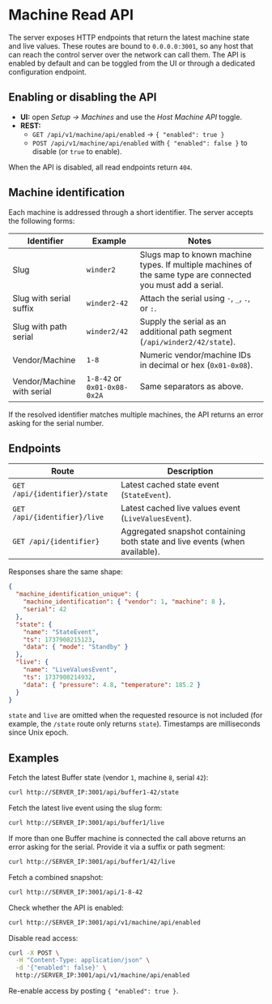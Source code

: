 # Machine Read API

The server exposes HTTP endpoints that return the latest machine state and live values. These routes are bound to `0.0.0.0:3001`, so any host that can reach the control server over the network can call them. The API is enabled by default and can be toggled from the UI or through a dedicated configuration endpoint.

## Enabling or disabling the API

- **UI:** open *Setup → Machines* and use the *Host Machine API* toggle.
- **REST:**
  - `GET /api/v1/machine/api/enabled` → `{ "enabled": true }`
  - `POST /api/v1/machine/api/enabled` with `{ "enabled": false }` to disable (or `true` to enable).

When the API is disabled, all read endpoints return `404`.

## Machine identification

Each machine is addressed through a short identifier. The server accepts the following forms:

| Identifier | Example | Notes |
| --- | --- | --- |
| Slug | `winder2` | Slugs map to known machine types. If multiple machines of the same type are connected you must add a serial. |
| Slug with serial suffix | `winder2-42` | Attach the serial using `-`, `_`, `.`, or `:`. |
| Slug with path serial | `winder2/42` | Supply the serial as an additional path segment (`/api/winder2/42/state`). |
| Vendor/Machine | `1-8` | Numeric vendor/machine IDs in decimal or hex (`0x01-0x08`). |
| Vendor/Machine with serial | `1-8-42` or `0x01-0x08-0x2A` | Same separators as above. |

If the resolved identifier matches multiple machines, the API returns an error asking for the serial number.

## Endpoints

| Route | Description |
| --- | --- |
| `GET /api/{identifier}/state` | Latest cached state event (`StateEvent`). |
| `GET /api/{identifier}/live` | Latest cached live values event (`LiveValuesEvent`). |
| `GET /api/{identifier}` | Aggregated snapshot containing both state and live events (when available). |

Responses share the same shape:

```json
{
  "machine_identification_unique": {
    "machine_identification": { "vendor": 1, "machine": 8 },
    "serial": 42
  },
  "state": {
    "name": "StateEvent",
    "ts": 1737908215123,
    "data": { "mode": "Standby" }
  },
  "live": {
    "name": "LiveValuesEvent",
    "ts": 1737908214932,
    "data": { "pressure": 4.8, "temperature": 185.2 }
  }
}
```

`state` and `live` are omitted when the requested resource is not included (for example, the `/state` route only returns `state`). Timestamps are milliseconds since Unix epoch.

## Examples

Fetch the latest Buffer state (vendor `1`, machine `8`, serial `42`):

```bash
curl http://SERVER_IP:3001/api/buffer1-42/state
```

Fetch the latest live event using the slug form:

```bash
curl http://SERVER_IP:3001/api/buffer1/live
```

If more than one Buffer machine is connected the call above returns an error asking for the serial. Provide it via a suffix or path segment:

```bash
curl http://SERVER_IP:3001/api/buffer1/42/live
```

Fetch a combined snapshot:

```bash
curl http://SERVER_IP:3001/api/1-8-42
```

Check whether the API is enabled:

```bash
curl http://SERVER_IP:3001/api/v1/machine/api/enabled
```

Disable read access:

```bash
curl -X POST \
  -H "Content-Type: application/json" \
  -d '{"enabled": false}' \
  http://SERVER_IP:3001/api/v1/machine/api/enabled
```

Re-enable access by posting `{ "enabled": true }`.
